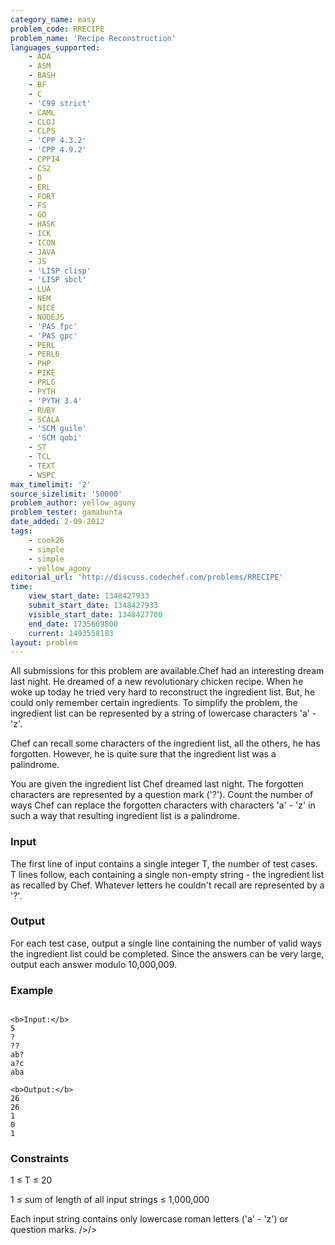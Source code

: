 ```yaml
---
category_name: easy
problem_code: RRECIPE
problem_name: 'Recipe Reconstruction'
languages_supported:
    - ADA
    - ASM
    - BASH
    - BF
    - C
    - 'C99 strict'
    - CAML
    - CLOJ
    - CLPS
    - 'CPP 4.3.2'
    - 'CPP 4.9.2'
    - CPP14
    - CS2
    - D
    - ERL
    - FORT
    - FS
    - GO
    - HASK
    - ICK
    - ICON
    - JAVA
    - JS
    - 'LISP clisp'
    - 'LISP sbcl'
    - LUA
    - NEM
    - NICE
    - NODEJS
    - 'PAS fpc'
    - 'PAS gpc'
    - PERL
    - PERL6
    - PHP
    - PIKE
    - PRLG
    - PYTH
    - 'PYTH 3.4'
    - RUBY
    - SCALA
    - 'SCM guile'
    - 'SCM qobi'
    - ST
    - TCL
    - TEXT
    - WSPC
max_timelimit: '2'
source_sizelimit: '50000'
problem_author: yellow_agony
problem_tester: gamabunta
date_added: 2-09-2012
tags:
    - cook26
    - simple
    - simple
    - yellow_agony
editorial_url: 'http://discuss.codechef.com/problems/RRECIPE'
time:
    view_start_date: 1348427933
    submit_start_date: 1348427933
    visible_start_date: 1348427700
    end_date: 1735669800
    current: 1493558183
layout: problem
---
```

All submissions for this problem are available.Chef had an interesting dream last night. He dreamed of a new revolutionary chicken recipe. When he woke up today he tried very hard to reconstruct the ingredient list. But, he could only remember certain ingredients. To simplify the problem, the ingredient list can be represented by a string of lowercase characters 'a' - 'z'.

Chef can recall some characters of the ingredient list, all the others, he has forgotten. However, he is quite sure that the ingredient list was a palindrome.

You are given the ingredient list Chef dreamed last night. The forgotten characters are represented by a question mark ('?'). Count the number of ways Chef can replace the forgotten characters with characters 'a' - 'z' in such a way that resulting ingredient list is a palindrome.

### Input

The first line of input contains a single integer T, the number of test cases. T lines follow, each containing a single non-empty string - the ingredient list as recalled by Chef. Whatever letters he couldn't recall are represented by a '?'.

### Output

For each test case, output a single line containing the number of valid ways the ingredient list could be completed. Since the answers can be very large, output each answer modulo 10,000,009.

### Example

```

<b>Input:</b>
5
?
??
ab?
a?c
aba

<b>Output:</b>
26
26
1
0
1

```
### Constraints

1 ≤ T ≤ 20

1 ≤ sum of length of all input strings ≤ 1,000,000

Each input string contains only lowercase roman letters ('a' - 'z') or question marks. />/>